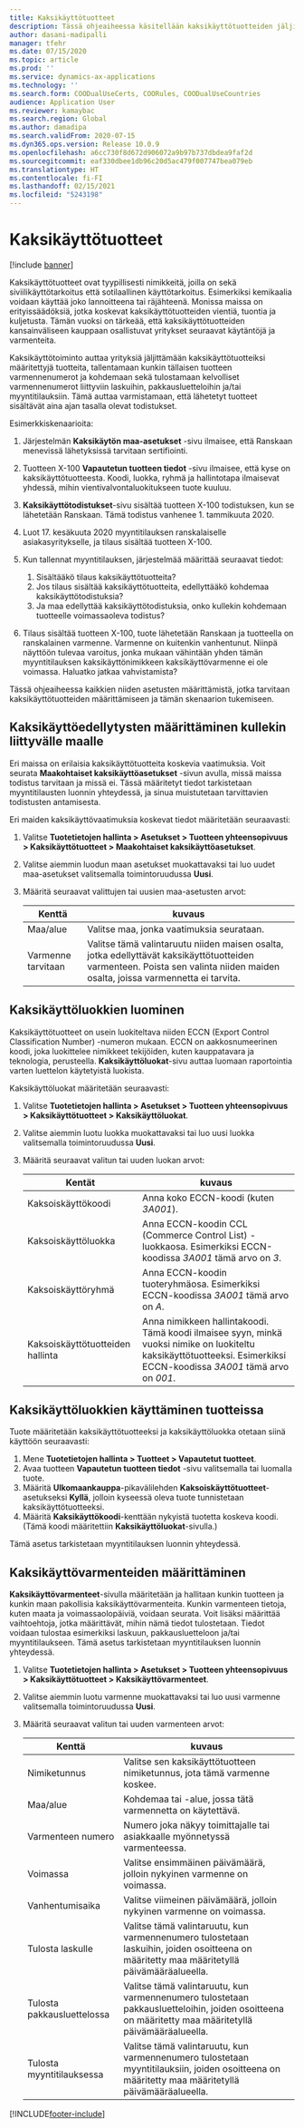 ```yaml
---
title: Kaksikäyttötuotteet
description: Tässä ohjeaiheessa käsitellään kaksikäyttötuotteiden jäljittämistä, kunkin tällaisen tuotteen varmennenumeroiden ja kohdemaan tallennusta sekä kelpaavien varmennenumeroiden tulostamista liittyviin laskuihin, pakkausluetteloihin ja/tai myyntitilauksiin.
author: dasani-madipalli
manager: tfehr
ms.date: 07/15/2020
ms.topic: article
ms.prod: ''
ms.service: dynamics-ax-applications
ms.technology: ''
ms.search.form: COODualUseCerts, COORules, COODualUseCountries
audience: Application User
ms.reviewer: kamaybac
ms.search.region: Global
ms.author: damadipa
ms.search.validFrom: 2020-07-15
ms.dyn365.ops.version: Release 10.0.9
ms.openlocfilehash: a6cc730f8d672d906072a9b97b737dbdea9faf2d
ms.sourcegitcommit: eaf330dbee1db96c20d5ac479f007747bea079eb
ms.translationtype: HT
ms.contentlocale: fi-FI
ms.lasthandoff: 02/15/2021
ms.locfileid: "5243198"
---
```

# <a name="dual-use-goods"></a>Kaksikäyttötuotteet

[!include [banner](../includes/banner.md)]

Kaksikäyttötuotteet ovat tyypillisesti nimikkeitä, joilla on sekä siviilikäyttötarkoitus että sotilaallinen käyttötarkoitus. Esimerkiksi kemikaalia voidaan käyttää joko lannoitteena tai räjähteenä. Monissa maissa on erityissäädöksiä, jotka koskevat kaksikäyttötuotteiden vientiä, tuontia ja kuljetusta. Tämän vuoksi on tärkeää, että kaksikäyttötuotteiden kansainväliseen kauppaan osallistuvat yritykset seuraavat käytäntöjä ja varmenteita.

Kaksikäyttötoiminto auttaa yrityksiä jäljittämään kaksikäyttötuotteiksi määritettyjä tuotteita, tallentamaan kunkin tällaisen tuotteen varmennenumerot ja kohdemaan sekä tulostamaan kelvolliset varmennenumerot liittyviin laskuihin, pakkausluetteloihin ja/tai myyntitilauksiin. Tämä auttaa varmistamaan, että lähetetyt tuotteet sisältävät aina ajan tasalla olevat todistukset.

Esimerkkiskenaarioita:

1. Järjestelmän **Kaksikäytön maa-asetukset** -sivu ilmaisee, että Ranskaan menevissä lähetyksissä tarvitaan sertifiointi.
2. Tuotteen X-100 **Vapautetun tuotteen tiedot** -sivu ilmaisee, että kyse on kaksikäyttötuotteesta. Koodi, luokka, ryhmä ja hallintotapa ilmaisevat yhdessä, mihin vientivalvontaluokitukseen tuote kuuluu.
3. **Kaksikäyttötodistukset**-sivu sisältää tuotteen X-100 todistuksen, kun se lähetetään Ranskaan. Tämä todistus vanhenee 1. tammikuuta 2020.
4. Luot 17. kesäkuuta 2020 myyntitilauksen ranskalaiselle asiakasyritykselle, ja tilaus sisältää tuotteen X-100.
5. Kun tallennat myyntitilauksen, järjestelmää määrittää seuraavat tiedot:

    1. Sisältääkö tilaus kaksikäyttötuotteita?
    2. Jos tilaus sisältää kaksikäyttötuotteita, edellyttääkö kohdemaa kaksikäyttötodistuksia?
    3. Ja maa edellyttää kaksikäyttötodistuksia, onko kullekin kohdemaan tuotteelle voimassaoleva todistus?

6. Tilaus sisältää tuotteen X-100, tuote lähetetään Ranskaan ja tuotteella on ranskalainen varmenne. Varmenne on kuitenkin vanhentunut. Niinpä näyttöön tulevaa varoitus, jonka mukaan vähintään yhden tämän myyntitilauksen kaksikäyttönimikkeen kaksikäyttövarmenne ei ole voimassa. Haluatko jatkaa vahvistamista?

Tässä ohjeaiheessa kaikkien niiden asetusten määrittämistä, jotka tarvitaan kaksikäyttötuotteiden määrittämiseen ja tämän skenaarion tukemiseen.

## <a name="define-dual-use-requirements-for-each-relevant-country"></a>Kaksikäyttöedellytysten määrittäminen kullekin liittyvälle maalle

Eri maissa on erilaisia kaksikäyttötuotteita koskevia vaatimuksia. Voit seurata **Maakohtaiset kaksikäyttöasetukset** -sivun avulla, missä maissa todistus tarvitaan ja missä ei. Tässä määritetyt tiedot tarkistetaan myyntitilausten luonnin yhteydessä, ja sinua muistutetaan tarvittavien todistusten antamisesta.

Eri maiden kaksikäyttövaatimuksia koskevat tiedot määritetään seuraavasti:

1. Valitse **Tuotetietojen hallinta \> Asetukset \> Tuotteen yhteensopivuus \> Kaksikäyttötuotteet \> Maakohtaiset kaksikäyttöasetukset**.
2. Valitse aiemmin luodun maan asetukset muokattavaksi tai luo uudet maa-asetukset valitsemalla toimintoruudussa **Uusi**.
3. Määritä seuraavat valittujen tai uusien maa-asetusten arvot:

    | Kenttä | kuvaus |
    |---|---|
    | Maa/alue | Valitse maa, jonka vaatimuksia seurataan. |
    | Varmenne tarvitaan | Valitse tämä valintaruutu niiden maisen osalta, jotka edellyttävät kaksikäyttötuotteiden varmenteen. Poista sen valinta niiden maiden osalta, joissa varmennetta ei tarvita. |

## <a name="create-dual-use-categories"></a>Kaksikäyttöluokkien luominen

Kaksikäyttötuotteet on usein luokiteltava niiden ECCN (Export Control Classification Number) -numeron mukaan. ECCN on aakkosnumeerinen koodi, joka luokittelee nimikkeet tekijöiden, kuten kauppatavara ja teknologia, perusteella. **Kaksikäyttöluokat**-sivu auttaa luomaan raportointia varten luettelon käytetyistä luokista.

Kaksikäyttöluokat määritetään seuraavasti:

1. Valitse **Tuotetietojen hallinta \> Asetukset \> Tuotteen yhteensopivuus \> Kaksikäyttötuotteet \> Kaksikäyttöluokat**.
2. Valitse aiemmin luotu luokka muokattavaksi tai luo uusi luokka valitsemalla toimintoruudussa **Uusi**.
3. Määritä seuraavat valitun tai uuden luokan arvot:

    | Kentät | kuvaus |
    |---|---|
    | Kaksoiskäyttökoodi | Anna koko ECCN-koodi (kuten *3A001*).|
    | Kaksoiskäyttöluokka | Anna ECCN-koodin CCL (Commerce Control List) -luokkaosa. Esimerkiksi ECCN-koodissa *3A001* tämä arvo on *3*. |
    | Kaksoiskäyttöryhmä | Anna ECCN-koodin tuoteryhmäosa. Esimerkiksi ECCN-koodissa *3A001* tämä arvo on *A*. |
    | Kaksoiskäyttötuotteiden hallinta | Anna nimikkeen hallintakoodi. Tämä koodi ilmaisee syyn, minkä vuoksi nimike on luokiteltu kaksikäyttötuotteeksi. Esimerkiksi ECCN-koodissa *3A001* tämä arvo on *001*. |

## <a name="apply-dual-use-categories-to-products"></a>Kaksikäyttöluokkien käyttäminen tuotteissa

Tuote määritetään kaksikäyttötuotteeksi ja kaksikäyttöluokka otetaan siinä käyttöön seuraavasti:

1. Mene **Tuotetietojen hallinta \> Tuotteet \> Vapautetut tuotteet**.
1. Avaa tuotteen **Vapautetun tuotteen tiedot** -sivu valitsemalla tai luomalla tuote.
1. Määritä **Ulkomaankauppa**-pikavälilehden **Kaksoiskäyttötuotteet**-asetukseksi **Kyllä**, jolloin kyseessä oleva tuote tunnistetaan kaksikäyttötuotteeksi.
1. Määritä **Kaksikäyttökoodi**-kenttään nykyistä tuotetta koskeva koodi. (Tämä koodi määritettiin **Kaksikäyttöluokat**-sivulla.)

Tämä asetus tarkistetaan myyntitilauksen luonnin yhteydessä.

## <a name="set-up-dual-use-certificates"></a>Kaksikäyttövarmenteiden määrittäminen

**Kaksikäyttövarmenteet**-sivulla määritetään ja hallitaan kunkin tuotteen ja kunkin maan pakollisia kaksikäyttövarmenteita. Kunkin varmenteen tietoja, kuten maata ja voimassaolopäiviä, voidaan seurata. Voit lisäksi määrittää vaihtoehtoja, jotka määrittävät, mihin nämä tiedot tulostetaan. Tiedot voidaan tulostaa esimerkiksi laskuun, pakkausluetteloon ja/tai myyntitilaukseen. Tämä asetus tarkistetaan myyntitilauksen luonnin yhteydessä.

1. Valitse **Tuotetietojen hallinta \> Asetukset \> Tuotteen yhteensopivuus \> Kaksikäyttötuotteet \> Kaksikäyttövarmenteet**.
2. Valitse aiemmin luotu varmenne muokattavaksi tai luo uusi varmenne valitsemalla toimintoruudussa **Uusi**.
3. Määritä seuraavat valitun tai uuden varmenteen arvot:

    | Kenttä | kuvaus |
    |---|---|
    | Nimiketunnus | Valitse sen kaksikäyttötuotteen nimiketunnus, jota tämä varmenne koskee. |
    | Maa/alue | Kohdemaa tai -alue, jossa tätä varmennetta on käytettävä. |
    | Varmenteen numero | Numero joka näkyy toimittajalle tai asiakkaalle myönnetyssä varmenteessa. |
    | Voimassa | Valitse ensimmäinen päivämäärä, jolloin nykyinen varmenne on voimassa.|
    | Vanhentumisaika | Valitse viimeinen päivämäärä, jolloin nykyinen varmenne on voimassa. |
    | Tulosta laskulle | Valitse tämä valintaruutu, kun varmennenumero tulostetaan laskuihin, joiden osoitteena on määritetty maa määritetyllä päivämääräalueella. |
    | Tulosta pakkausluettelossa | Valitse tämä valintaruutu, kun varmennenumero tulostetaan pakkausluetteloihin, joiden osoitteena on määritetty maa määritetyllä päivämääräalueella. |
    | Tulosta myyntitilauksessa | Valitse tämä valintaruutu, kun varmennenumero tulostetaan myyntitilauksiin, joiden osoitteena on määritetty maa määritetyllä päivämääräalueella. |


[!INCLUDE[footer-include](../../includes/footer-banner.md)]